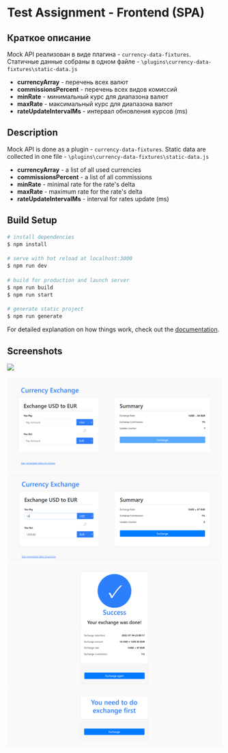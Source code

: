 # Test Assignment - Frontend (SPA)

## Краткое описание

Mock API реализован в виде плагина - `currency-data-fixtures`.
Статичные данные собраны в одном файле - `\plugins\currency-data-fixtures\static-data.js`

  - **currencyArray** - перечень всех валют
  - **commissionsPercent** - перечень всех видов комиссий
  - **minRate** - минимальный курс для диапазона валют
  - **maxRate** - максимальный курс для диапазона валют
  - **rateUpdateIntervalMs** - интервал обновления курсов (ms)

## Description

Mock API is done as a plugin - `currency-data-fixtures`.
Static data are collected in one file - `\plugins\currency-data-fixtures\static-data.js` 

  - **currencyArray** - a list of all used currencies
  - **commissionsPercent** - a list of all commissions
  - **minRate** - minimal rate for the rate's delta
  - **maxRate** - maximum rate for the rate's delta
  - **rateUpdateIntervalMs** - interval for rates update (ms)

## Build Setup

```bash
# install dependencies
$ npm install

# serve with hot reload at localhost:3000
$ npm run dev

# build for production and launch server
$ npm run build
$ npm run start

# generate static project
$ npm run generate
```

For detailed explanation on how things work, check out the [documentation](https://nuxtjs.org).

## Screenshots

<img src="https://your-image-url.type" width="600">

![Starting](/_images/index-page-empty.png)
![Index with data](/_images/index-page.png)
![Success page](/_images/success-page.png)
![Success page Empty](/_images/success-page-no-data.png)


